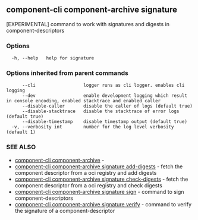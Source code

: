 ## component-cli component-archive signature

[EXPERIMENTAL] command to work with signatures and digests in component-descriptors

### Options

```
  -h, --help   help for signature
```

### Options inherited from parent commands

```
      --cli                  logger runs as cli logger. enables cli logging
      --dev                  enable development logging which result in console encoding, enabled stacktrace and enabled caller
      --disable-caller       disable the caller of logs (default true)
      --disable-stacktrace   disable the stacktrace of error logs (default true)
      --disable-timestamp    disable timestamp output (default true)
  -v, --verbosity int        number for the log level verbosity (default 1)
```

### SEE ALSO

* [component-cli component-archive](component-cli_component-archive.md)	 - 
* [component-cli component-archive signature add-digests](component-cli_component-archive_signature_add-digests.md)	 - fetch the component descriptor from a oci registry and add digests
* [component-cli component-archive signature check-digests](component-cli_component-archive_signature_check-digests.md)	 - fetch the component descriptor from a oci registry and check digests
* [component-cli component-archive signature sign](component-cli_component-archive_signature_sign.md)	 - command to sign component-descriptors
* [component-cli component-archive signature verify](component-cli_component-archive_signature_verify.md)	 - command to verify the signature of a component-descriptor

